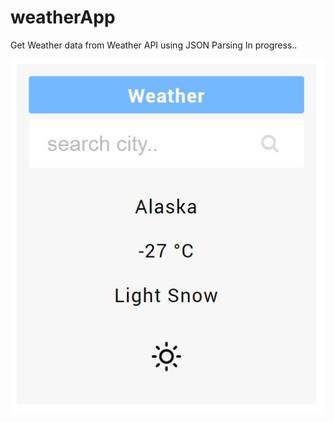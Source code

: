 # weatherApp

Get Weather data from Weather API using JSON Parsing
In progress..

![](images/imgWeather.JPG)


